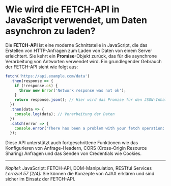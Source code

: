 # Wie wird die FETCH-API in JavaScript verwendet, um Daten asynchron zu laden?

Die **FETCH-API** ist eine moderne Schnittstelle in JavaScript, die das Erstellen von HTTP-Anfragen zum Laden von Daten von einem Server erleichtert. Sie kehrt ein **Promise**-Objekt zurück, das für die asynchrone Verarbeitung von Antworten verwendet wird. Ein grundlegender Gebrauch der FETCH-API sieht wie folgt aus:

```javascript
fetch('https://api.example.com/data')
  .then(response => {
    if (!response.ok) {
      throw new Error('Network response was not ok');
    }
    return response.json(); // Hier wird das Promise für den JSON-Inhalt zurückgegeben
  })
  .then(data => {
    console.log(data); // Verarbeitung der Daten
  })
  .catch(error => {
    console.error('There has been a problem with your fetch operation:', error);
  });
```

Diese API unterstützt auch fortgeschrittene Funktionen wie das Konfigurieren von Anfrage-Headern, CORS (Cross-Origin Resource Sharing) Anfragen und das Senden von Credentials wie Cookies.

---

_Kapitel:_ JavaScript: FETCH-API, DOM-Manipulation, RESTful Services
_Lernziel 57 \[2/4\]:_ Sie können die Konzepte von AJAX erklären und sind sicher im Einsatz der FETCH-API.
